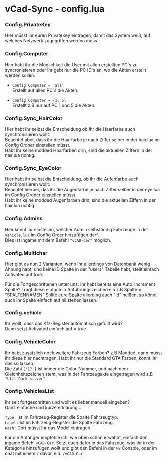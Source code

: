 # vCad-Sync  -  config.lua

### Config.PrivateKey

Hier müsst ihr euren PrivateKey eintragen, damit das System weiß, auf welches Netzwerk zugegriffen werden muss.

### Config.Computer

Hier habt ihr die Möglichkeit die User mit allen erstellten PC´s zu syncronisieren oder ihr gebt nur die PC ID´s an, wo die Akten erstellt werden sollen.

- `Config.Computer = 'all'`  
Erstellt auf allen PC´s die Akten.

- `Config.Computer = {1, 5}`  
Erstellt z.B nur auf PC 1 und 5 die Akten.

### Config.Sync_HairColor

Hier habt Ihr selbst die Entscheidung ob Ihr die Haarfarbe auch synchronisieren wollt.  
Beachtet aber, dass ihr die Haarfarbe je nach Ziffer selber in der hair.lua im Config Ordner einstellen müsst.  
Habt Ihr keine modded Haarfarben drin, sind die aktuellen Ziffern in der hair.lua richtig.

### Config.Sync_EyeColor

Hier habt ihr selbst die Entscheidung, ob ihr die Aufenfarbe auch synchronisieren wollt.  
Beachtet hierbei, das ihr die Augenfarbe je nach Ziffer selber in der eye.lua im Config Ordner einstellen müsst.  
Habt ihr keine modded Augenfarben drin, sind die aktuellen Ziffern in der hair.lua richtig.

### Config.Admins

Hier könnt ihr einstellen, welcher Admin selbständig Fahrzeuge in der `vehicle.lua` im Config Order hinzufügen darf.  
Dies ist ingame mit dem Befehl `"vCAD-Car"` möglich.

### Config.Multichar

Hier gibt es nun 2 Varianten, wenn Ihr allerdings von Datenbank wenig Ahnung habt, und keine ID Spalte in der "users" Tabelle habt, stellt einfach
Activated auf true.

Für die Fortgeschrittenen unter uns:
Ihr habt bereits eine Auto_Increment Spalte? Tragt diese einfach in Anführungszeichen ein z.B Spalte = "SPALTENNAMEN"
Sollte eure Spalte allerding auch "id" heißen, so könnt auch ihr Spalte einfach auf nil stehen lassen.

### Config.vehicle

Ihr wollt, dass das Kfz-Register automatisch gefüllt wird?  
Dann setzt Activated einfach auf = true

### Config.VehicleColor

Ihr habt zusätzlich noch weitere Fahrzeug Farben? z.B Modded, dann müsst ihr diese hier nachtragen.
Habt ihr nur die Standard GTA Farben, könnt ihr das so lassen.  
Die Zahl `['17']` ist immer die Color-Nummer, und nach dem Gleichheitszeichen steht, was in der Fahrzeugakte eingetragen wird z.B `"Util Dark silver"`

### Config.VehiclesList

Ihr seit fortgeschritten und wollt es lieber manuell eingeben?  
Ganz einfache und kurze erklärung...

`Type:` Ist im Fahrzeug-Register die Spalte Fahrzeugtyp.  
`Label:` Ist im Fahrzeug-Register die Spalte Fahrzeug.  
`Hash:` Dort müsst Ihr das Model eintragen.  

Für die Anfänger empfehle ich, wie oben schon erwähnt, einfach den ingame Befehl `vCAD-Car`. Setzt euch dafür in das Fahrzeug, was ihr in der Kategorie 
hinzufügen wollt und gibt den Befehl in der `F8` Console, oder im chat mit einem `/` davor, ein. `/vCAD-Car`
